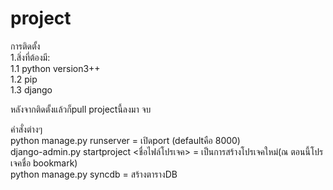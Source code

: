 # project

การติดตั้ง<br>
  1.สิ่งที่ต้องมี:<br>
    1.1 python version3++<br>
    1.2 pip<br>
    1.3 django<br>


หลังจากติดตั้งแล้วก็pull projectนี้ลงมา จบ


คำสั่งต่างๆ <br>
  python manage.py runserver = เปิดport (defaultคือ 8000)<br>
  django-admin.py startproject <ชื่อไฟล์โปรเจค> = เป็นการสร้างโปรเจคใหม่(ณ ตอนนี้โปรเจคชื่อ bookmark)<br>
  python manage.py syncdb = สร้างตารางDB

